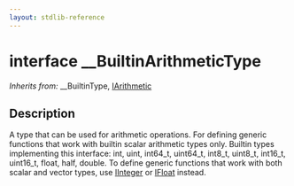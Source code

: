 ```yaml
---
layout: stdlib-reference
---
```


# interface \_\_BuiltinArithmeticType

*Inherits from:* \_\_BuiltinType, [IArithmetic](../iarithmetic-01/index.md)

## Description

A type that can be used for arithmetic operations. For defining generic functions that work with builtin scalar arithmetic types only.
Builtin types implementing this interface: <span class='code'><span class="code_keyword">int</span></span>, <span class='code'><span class="code_keyword">uint</span></span>, <span class='code'>int64_t</span>, <span class='code'>uint64_t</span>, <span class='code'>int8_t</span>, <span class='code'>uint8_t</span>, <span class='code'>int16_t</span>, <span class='code'>uint16_t</span>, <span class='code'><span class="code_keyword">float</span></span>, <span class='code'><span class="code_keyword">half</span></span>, <span class='code'><span class="code_keyword">double</span></span>.
To define generic functions that work with both scalar and vector types, use <span class='code'><a href="../iinteger-01/index.md" class="code_type">IInteger</a></span> or <span class='code'><a href="../ifloat-01/index.md" class="code_type">IFloat</a></span> instead.



<script>
// Fix .md links to .html when on ReadTheDocs
if (window.location.hostname.includes('readthedocs') || 
    window.location.hostname.includes('rtfd.io')) {
  document.addEventListener('DOMContentLoaded', function() {
    const links = document.querySelectorAll('a');
    links.forEach(link => {
      const href = link.getAttribute('href');
      if (href && href.includes('.md')) {
        // This regex will handle .md links with or without fragment identifiers or query parameters
        link.href = link.href.replace(/(.+)\.md(#[^?]*)?(\?.*)?$/, '$1.html$2$3');
      }
    });
  });
}
</script>
